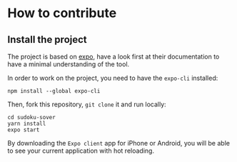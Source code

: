 # How to contribute

## Install the project

The project is based on [expo](https://docs.expo.io/), have a look first at their documentation to have a minimal understanding of the tool.

In order to work on the project, you need to have the `expo-cli` installed:

```
npm install --global expo-cli
```

Then, fork this repository, `git clone` it and run locally:
 
```
cd sudoku-sover
yarn install
expo start
```

By downloading the `Expo client` app for iPhone or Android, you will be able to see your current application with hot reloading.
